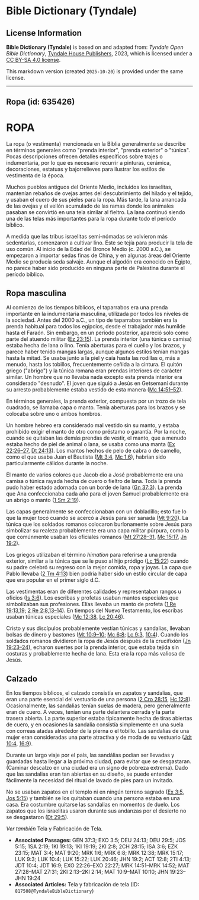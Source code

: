 # Bible Dictionary (Tyndale)

## License Information

**Bible Dictionary (Tyndale)** is based on and adapted from: _Tyndale Open Bible Dictionary_, [Tyndale House Publishers](https://tyndaleopenresources.com/), 2023, which is licensed under a [CC BY-SA 4.0 license](https://creativecommons.org/licenses/by-sa/4.0/legalcode.en).

This markdown version (created `2025-10-20`) is provided under the same license.



--------------------------------

## Ropa (id: 635426)

ROPA
====

La ropa (o vestimenta) mencionada en la Bíblia generalmente se describe en términos generales como "prenda interior", "prenda exterior" o "túnica". Pocas descripciones ofrecen detalles específicos sobre trajes o indumentaria, por lo que es necesario recurrir a pinturas, cerámica, decoraciones, estatuas y bajorrelieves para ilustrar los estilos de vestimenta de la época.

Muchos pueblos antiguos del Oriente Medio, incluidos los israelitas, mantenían rebaños de ovejas antes del descubrimiento del hilado y el tejido, y usaban el cuero de sus pieles para la ropa. Más tarde, la lana arrancada de las ovejas y el vellón acumulado de las ramas donde los animales pasaban se convirtió en una tela similar al fieltro. La lana continuó siendo una de las telas más importantes para la ropa durante todo el período bíblico.

A medida que las tribus israelitas semi\-nómadas se volvieron más sedentarias, comenzaron a cultivar lino. Este se tejía para producir la tela de uso común. Al inicio de la Edad del Bronce Medio (c. 2000 a.C.), se empezaron a importar sedas finas de China, y en algunas áreas del Oriente Medio se producía seda salvaje. Aunque el algodón era conocido en Egipto, no parece haber sido producido en ninguna parte de Palestina durante el período bíblico.

Ropa masculina
--------------

Al comienzo de los tiempos bíblicos, el taparrabos era una prenda importante en la indumentaria masculina, utilizada por todos los niveles de la sociedad. Antes del 2000 a.C., un tipo de taparrabos también era la prenda habitual para todos los egipcios, desde el trabajador más humilde hasta el Faraón. Sin embargo, en un período posterior, apareció solo como parte del atuendo militar ([Ez 23:15](https://ref.ly/Ezek23:15)). La prenda interior (una túnica o camisa) estaba hecha de lana o lino. Tenía aberturas para el cuello y los brazos, y parece haber tenido mangas largas, aunque algunos estilos tenían mangas hasta la mitad. Se usaba junto a la piel y caía hasta las rodillas o, más a menudo, hasta los tobillos, frecuentemente ceñida a la cintura. El quitón griego ("abrigo") y la túnica romana eran prendas interiores de carácter similar. Un hombre que no llevaba nada excepto esta prenda interior era considerado "desnudo". El joven que siguió a Jesús en Getsemaní durante su arresto probablemente estaba vestido de esta manera ([Mc 14:51–52](https://ref.ly/Mark14:51-Mark14:52)).

En términos generales, la prenda exterior, compuesta por un trozo de tela cuadrado, se llamaba capa o manto. Tenía aberturas para los brazos y se colocaba sobre uno o ambos hombros.

Un hombre hebreo era considerado mal vestido sin su manto, y estaba prohibido exigir el manto de otro como préstamo o garantía. Por la noche, cuando se quitaban las demás prendas de vestir, el manto, que a menudo estaba hecho de piel de animal o lana, se usaba como una manta ([Ex 22:26–27](https://ref.ly/Exod22:26-Exod22:27), [Dt 24:13](https://ref.ly/Deut24:13)). Los mantos hechos de pelo de cabra o de camello, como el que usaba Juan el Bautista ([Mt 3:4](https://ref.ly/Matt3:4), [Mc 1:6](https://ref.ly/Mark1:6)), habrían sido particularmente cálidos durante la noche.

El manto de varios colores que Jacob dio a José probablemente era una camisa o túnica rayada hecha de cuero o fieltro de lana. Toda la prenda pudo haber estado adornada con un borde de lana ([Gn 37:3](https://ref.ly/Gen37:3)). La prenda que Ana confeccionaba cada año para el joven Samuel probablemente era un abrigo o manto ([1 Sm 2:19](https://ref.ly/1Sam2:19)).

Las capas generalmente se confeccionaban con un dobladillo; esto fue lo que la mujer tocó cuando se acercó a Jesús para ser sanada ([Mt 9:20](https://ref.ly/Matt9:20)). La túnica que los soldados romanos colocaron burlonamente sobre Jesús para simbolizar su realeza probablemente era una capa militar púrpura, como la que comúnmente usaban los oficiales romanos ([Mt 27:28–31](https://ref.ly/Matt27:28-Matt27:31), [Mc 15:17](https://ref.ly/Mark15:17), [Jn 19:2](https://ref.ly/John19:2)).

Los griegos utilizaban el término *himation* para referirse a una prenda exterior, similar a la túnica que se le puso al hijo pródigo ([Lc 15:22](https://ref.ly/Luke15:22)) cuando su padre celebró su regreso con la mejor comida, ropa y joyas. La capa que Pablo llevaba ([2 Tm 4:13](https://ref.ly/2Tim4:13)) bien podría haber sido un estilo circular de capa que era popular en el primer siglo d.C.

Las vestimentas eran de diferentes calidades y representaban rangos u oficios ([Is 3:6](https://ref.ly/Isa3:6)). Los escribas y profetas usaban mantos especiales que simbolizaban sus profesiones. Elías llevaba un manto de profeta ([1 Re 19:13,19;](https://ref.ly/1Kgs19:13,1Kgs19:19) [2 Re 2:8,13–14](https://ref.ly/2Kgs2:8,2Kgs2:13-2Kgs2:14)). En tiempos del Nuevo Testamento, los escribas usaban túnicas especiales ([Mc 12:38,](https://ref.ly/Mark12:38) [Lc 20:46](https://ref.ly/Luke20:46)).

Cristo y sus discípulos probablemente vestían túnicas y sandalias, llevaban bolsas de dinero y bastones ([Mt 10:9–10;](https://ref.ly/Matt10:9-Matt10:10) [Mc 6:8;](https://ref.ly/Mark6:8) [Lc 9:3](https://ref.ly/Luke9:3), [10:4](https://ref.ly/Luke10:4)). Cuando los soldados romanos dividieron la ropa de Jesús después de la crucifixión ([Jn 19:23–24](https://ref.ly/John19:23-John19:24)), echaron suertes por la prenda interior, que estaba tejida sin costuras y probablemente hecha de lana. Esta era la ropa más valiosa de Jesús.

Calzado
-------

En los tiempos bíblicos, el calzado consistía en zapatos y sandalias, que eran una parte esencial del vestuario de una persona ([2 Cro 28:15](https://ref.ly/2Chr28:15), [Hc 12:8](https://ref.ly/Acts12:8)). Ocasionalmente, las sandalias tenían suelas de madera, pero generalmente eran de cuero. A veces, tenían una parte delantera cerrada y la parte trasera abierta. La parte superior estaba típicamente hecha de tiras abiertas de cuero, y en ocasiones la sandalia consistía simplemente en una suela con correas atadas alrededor de la pierna o el tobillo. Las sandalias de una mujer eran consideradas una parte atractiva y de moda de su vestuario ([Jdt 10:4,](https://ref.ly/Jdt10:4) [16:9](https://ref.ly/Jdt16:9)).

Durante un largo viaje por el país, las sandálias podían ser llevadas y guardadas hasta llegar a la próxima ciudad, para evitar que se desgastaran. (Caminar descalzo en una ciudad era un signo de pobreza extrema). Dado que las sandalias eran tan abiertas en su diseño, se puede entender fácilmente la necesidad del ritual de lavado de pies para un invitado.

No se usaban zapatos en el templo ni en ningún terreno sagrado ([Ex 3:5](https://ref.ly/Exod3:5), [Jos 5:15](https://ref.ly/Josh5:15)) y también se los quitaban cuando una persona estaba en una casa. Era costumbre quitarse las sandalias en momentos de duelo. Los zapatos que los israelitas usaron durante sus andanzas por el desierto no se desgastaron ([Dt 29:5](https://ref.ly/Deut29:5)).

*Ver también* Tela y Fabricación de Tela.

* **Associated Passages:** GEN 37:3; EXO 3:5; DEU 24:13; DEU 29:5; JOS 5:15; 1SA 2:19; 1KI 19:13; 1KI 19:19; 2KI 2:8; 2CH 28:15; ISA 3:6; EZK 23:15; MAT 3:4; MAT 9:20; MRK 1:6; MRK 6:8; MRK 12:38; MRK 15:17; LUK 9:3; LUK 10:4; LUK 15:22; LUK 20:46; JHN 19:2; ACT 12:8; 2TI 4:13; JDT 10:4; JDT 16:9; EXO 22:26–EXO 22:27; MRK 14:51–MRK 14:52; MAT 27:28–MAT 27:31; 2KI 2:13–2KI 2:14; MAT 10:9–MAT 10:10; JHN 19:23–JHN 19:24
* **Associated Articles:** Tela y fabricación de tela (ID: `817508@TyndaleBibleDictionary`)

